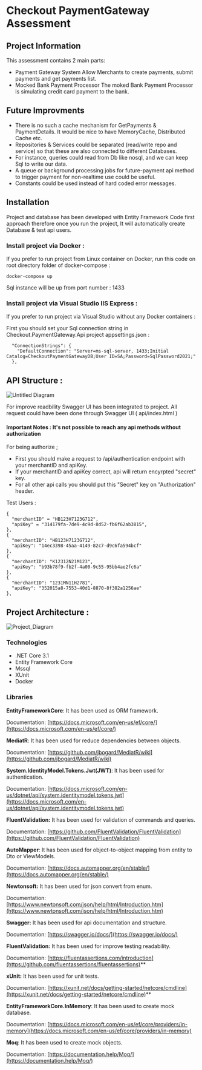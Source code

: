 # Checkout PaymentGateway Assessment

## Project Information

This assessment contains 2 main parts: 
- Payment Gateway System
  Allow Merchants to create payments, submit payments and get payments list.
- Mocked Bank Payment Processor 
  The moked Bank Payment Processor is simulating credit card payment to the bank.


## Future Improvments

- There is no such a cache mechanism for GetPayments & PaymentDetails. It would be nice to have MemoryCache, Distributed Cache etc.
- Repositories & Services could be separated (read/write repo and service) so that these are also connected to different Databases. 
- For instance, queries could read from Db like nosql, and we can keep Sql to write our data.
- A queue or background processing jobs for future-payment api method to trigger payment for non-realtime use could be useful.
- Constants could be used instead of hard coded error messages.

## Installation

Project and database has been developed with Entity Framework Code first approach therefore once you run the project, 
It will automatically create Database & test api users.

### Install project via Docker : 
If you prefer to run project from Linux container on Docker, run this code on root directory folder of docker-compose : 

```
docker-compose up
```
Sql instance will be up from port number : 1433


### Install project via Visual Studio IIS Express : 
If you prefer to run project via Visual Studio without any Docker containers : 

First you should set your Sql connection string in
Checkout.PaymentGateway.Api project appsettings.json : 

```
  "ConnectionStrings": {
    "DefaultConnection": "Server=ms-sql-server, 1433;Initial Catalog=CheckoutPaymentGatewayDB;User ID=SA;Password=SqlPassword2021;"
  },
```


## API Structure : 

![Untitled Diagram](https://user-images.githubusercontent.com/34062320/115704698-fad4a480-a36b-11eb-9d36-dbbb6b44aecc.png)


For improve readbility Swagger UI has been integrated to project. All request could have been done through Swagger UI ( api/index.html )

#### Important Notes : It's not possible to reach any api methods without authorization
For being authorize ; 
- First you should make a request to /api/authentication endpoint with your merchantID and apiKey.
- If your merchantID and apiKey correct,  api will return encyrpted "secret" key.
- For all other api calls you should put this "Secret" key on "Authorization" header.

Test Users : 
  ```
  {
    "merchantID" = "HB123H7123G712",
    "apiKey" = "314179fa-7de9-4c9d-8d52-fb6f62ab3815",
  },
  {
    "merchantID": "HB123H7123G712",
    "apiKey": "14ec3398-45aa-4149-82c7-d9c6fa594bcf"
  },
  {
    "merchantID": "K12312N21M123",
    "apiKey": "b93b78f9-fb2f-4a00-9c55-95bb4ae2fc6a"
  },
  {
    "merchantID": "1231MN11H2781",
    "apiKey": "352015a8-7553-40d1-8870-8f382a1256ae"
  },
```


## Project Architecture : 
![Project_Diagram](https://user-images.githubusercontent.com/34062320/115612038-1d72a900-a2eb-11eb-9be6-99edba9c0797.png)

### Technologies
* .NET Core 3.1
* Entity Framework Core
* Mssql
* XUnit
* Docker

### Libraries

**EntityFrameworkCore**: It has been used as ORM framework.

Documentation: [https://docs.microsoft.com/en-us/ef/core/](https://docs.microsoft.com/en-us/ef/core/)

**MediatR**: It has been used for reduce dependencies between objects.

Documentation: [https://github.com/jbogard/MediatR/wiki](https://github.com/jbogard/MediatR/wiki)

**System.IdentityModel.Tokens.Jwt(JWT)**: It has been used for authentication.

Documentation: [https://docs.microsoft.com/en-us/dotnet/api/system.identitymodel.tokens.jwt](https://docs.microsoft.com/en-us/dotnet/api/system.identitymodel.tokens.jwt)

**FluentValidation:** It has been used for validation of commands and queries.

Documentation: [https://github.com/FluentValidation/FluentValidation](https://github.com/FluentValidation/FluentValidation)

**AutoMapper**: It has been used for object-to-object mapping from entity to Dto or ViewModels.

Documentation: [https://docs.automapper.org/en/stable/](https://docs.automapper.org/en/stable/)

**Newtonsoft:** It has been used for json convert from enum.

Documentation: [https://www.newtonsoft.com/json/help/html/Introduction.htm](https://www.newtonsoft.com/json/help/html/Introduction.htm)

**Swagger:** It has been used for api documentation and structure.

Documentation: [https://swagger.io/docs/](https://swagger.io/docs/)

**FluentValidation:** It has been used for improve testing readability.

Documentation: [https://fluentassertions.com/introduction](https://github.com/fluentassertions/fluentassertions)**

**xUnit:** It has been used for unit tests.

Documentation: [https://xunit.net/docs/getting-started/netcore/cmdline](https://xunit.net/docs/getting-started/netcore/cmdline)**

**EntityFrameworkCore.InMemory**: It has been used to create mock database.

Documentation: [https://docs.microsoft.com/en-us/ef/core/providers/in-memory](https://docs.microsoft.com/en-us/ef/core/providers/in-memory)

**Moq**: It has been used to create mock objects.

Documentation: [https://documentation.help/Moq/](https://documentation.help/Moq/)
